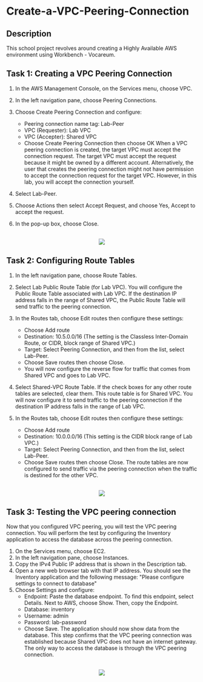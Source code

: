 # Create-a-VPC-Peering-Connection

<h2>Description</h2>

This school project revolves around creating a Highly Available AWS environment using Workbench - Vocareum. 

<h2>Task 1: Creating a VPC Peering Connection</h2>

1. In the AWS Management Console, on the Services menu, choose VPC.
2. In the left navigation pane, choose Peering Connections.
3. Choose Create Peering Connection and configure:
    - Peering connection name tag: Lab-Peer
    - VPC (Requester): Lab VPC
    - VPC (Accepter): Shared VPC
    - Choose Create Peering Connection then choose OK
When a VPC peering connection is created, the target VPC must accept the connection request. The target VPC must accept the request because it might be owned by a different account. Alternatively, the user that creates the peering connection might not have permission to accept the connection request for the target VPC. However, in this lab, you will accept the connection yourself.

8. Select Lab-Peer.
9. Choose Actions then select Accept Request, and choose Yes, Accept to accept the request.
10. In the pop-up box, choose Close.

<p align="center">
<br/>
<img src="https://i.imgur.com/gUbAhGp.png"/>

<h2>Task 2: Configuring Route Tables </h2>

1. In the left navigation pane, choose Route Tables.
2. Select  Lab Public Route Table (for Lab VPC). You will configure the Public Route Table associated with Lab VPC. If the destination IP address falls in the range of Shared VPC, the Public Route Table will send traffic to the peering connection.
3. In the Routes tab, choose Edit routes then configure these settings:
    - Choose Add route
    - Destination: 10.5.0.0/16 (The setting is the Classless Inter-Domain Route, or CIDR, block range of Shared VPC.)
    - Target: Select Peering Connection, and then from the list, select Lab-Peer.
    - Choose Save routes then choose Close.
    - You will now configure the reverse flow for traffic that comes from Shared VPC and goes to Lab VPC.

4. Select  Shared-VPC Route Table. If the check boxes for any other route tables are selected, clear them. This route table is for Shared VPC. You will now configure it to send traffic to the peering connection if the destination IP address falls in the range of Lab VPC.
5. In the Routes tab, choose Edit routes then configure these settings:
    - Choose Add route
    - Destination: 10.0.0.0/16 (This setting is the CIDR block range of Lab VPC.)
    - Target: Select Peering Connection, and then from the list, select Lab-Peer.
    - Choose Save routes then choose Close. The route tables are now configured to send traffic via the peering connection when the traffic is destined for the other VPC.

<p align="center">
<br/>
<img src="https://i.imgur.com/6jaLYeW.png"/>

<h2>Task 3: Testing the VPC peering connection </h2>

Now that you configured VPC peering, you will test the VPC peering connection. You will perform the test by configuring the Inventory application to access the database across the peering connection.
1. On the Services menu, choose EC2.
2. In the left navigation pane, choose Instances.
3. Copy the IPv4 Public IP address that is shown in the Description tab.
4. Open a new web browser tab with that IP address. You should see the Inventory application and the following message: "Please configure settings to connect to database"
5. Choose Settings and configure:
    - Endpoint: Paste the database endpoint. To find this endpoint, select Details. Next to AWS, choose Show. Then, copy the Endpoint.
    - Database: inventory
    - Username: admin
    - Password: lab-password
    - Choose Save. The application should now show data from the database. This step confirms that the VPC peering connection was established because Shared VPC does not have an internet gateway. The only way to access the database is through the VPC peering connection.

<p align="center">
<br/>
<img src="https://i.imgur.com/xphkSFQ.png"/>


